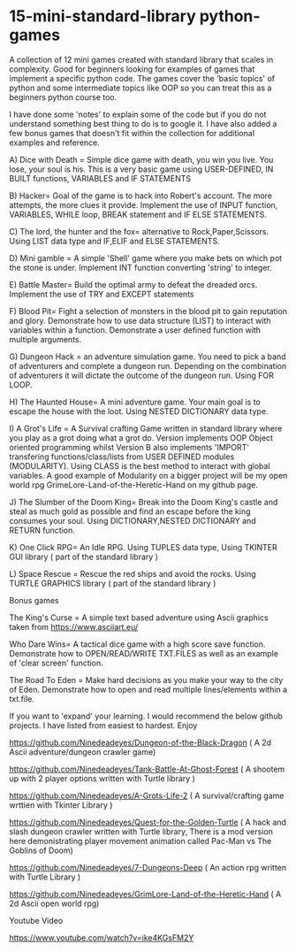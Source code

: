 # 15-mini-standard-library python-games

A collection of 12 mini games created with standard library that scales in complexity. Good for beginners looking for examples of games that implement a specific python code.
The games cover the 'basic topics' of python and some intermediate topics like OOP so you can treat this as a beginners python course too.    

I have done some 'notes' to explain some of the code but if you do not understand something best thing to do is to google it. I have also added a few bonus games that doesn't fit within the collection for additional examples and reference.  

A) Dice with Death = Simple dice game with death, you win you live. You lose, your soul is his. This is a very basic game using USER-DEFINED, IN BUILT functions, VARIABLES and IF STATEMENTS  

B) Hacker= Goal of the game is to hack into Robert's account. The more attempts, the more clues it provide. Implement the use of INPUT function, VARIABLES, WHILE loop, BREAK statement and IF ELSE STATEMENTS.

C) The lord, the hunter and the fox= alternative to Rock,Paper,Scissors. Using LIST data type and IF,ELIF and ELSE STATEMENTS.

D) Mini gamble = A simple 'Shell' game where you make bets on which pot the stone is under. Implement INT function converting 'string' to integer. 

E) Battle Master= Build the optimal army to defeat the dreaded orcs. Implement the use of TRY and EXCEPT statements

F) Blood Pit= Fight a selection of monsters in the blood pit to gain reputation and glory. Demonstrate how to use data structure (LIST) to interact with variables within a function. Demonstrate a user defined function with multiple arguments.  

G) Dungeon Hack  = an adventure simulation game. You need to pick a band of adventurers and complete a dungeon run. Depending on the combination of adventurers it will dictate the outcome of the dungeon run. Using FOR LOOP.

H) The Haunted House= A mini adventure game. Your main goal is to escape the house with the loot. Using NESTED DICTIONARY data type. 

I) A Grot's Life = A Survival crafting Game written in standard library where you play as a grot doing what a grot do. Version implements OOP Object oriented programming whilst Version B also implements 'IMPORT' transfering functions/class/lists from USER DEFINED modules (MODULARITY). Using CLASS is the best method to interact with global variables.
A good example of Modularity on a bigger project will be my open world rpg GrimeLore-Land-of-the-Heretic-Hand on my github page. 

J) The Slumber of the Doom King= Break into the Doom King's castle and steal as much gold as possible and find an escape before the king consumes your soul. Using DICTIONARY,NESTED DICTIONARY and RETURN function. 

K) One Click RPG= An Idle RPG. Using TUPLES data type, Using TKINTER GUI library ( part of the standard library )

L) Space Rescue = Rescue the red ships and avoid the rocks. Using TURTLE GRAPHICS library ( part of the standard library )

Bonus games 

The King's Curse = A simple text based adventure using Ascii graphics taken from  https://www.asciiart.eu/

Who Dare Wins= A tactical dice game with a high score save function. Demonstrate how to OPEN/READ/WRITE TXT.FILES as well as an example of 'clear screen' function.  

The Road To Eden = Make hard decisions as you make your way to the city of Eden. Demonstrate how to open and read multiple lines/elements within a txt.file.

If you want to 'expand' your learning. I would recommend the below github projects. I have listed from easiest to hardest. Enjoy 


https://github.com/Ninedeadeyes/Dungeon-of-the-Black-Dragon         ( A 2d Ascii adventure/dungeon crawler game) 

https://github.com/Ninedeadeyes/Tank-Battle-At-Ghost-Forest         ( A shootem up with 2 player options written with Turtle library ) 

https://github.com/Ninedeadeyes/A-Grots-Life-2                      ( A survival/crafting game wrttien with Tkinter Library ) 

https://github.com/Ninedeadeyes/Quest-for-the-Golden-Turtle         ( A hack and slash dungeon crawler written with Turtle library, There is a mod version here demonistrating player movement animation called Pac-Man vs The Goblins of Doom) 

https://github.com/Ninedeadeyes/7-Dungeons-Deep                     ( An action rpg written with Turtle Library  ) 

https://github.com/Ninedeadeyes/GrimLore-Land-of-the-Heretic-Hand  ( A 2d Ascii open world rpg) 


Youtube Video 

https://www.youtube.com/watch?v=ike4KGsFM2Y
        
